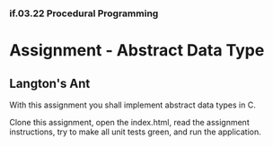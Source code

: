 ### if.03.22 Procedural Programming
# Assignment - Abstract Data Type
## Langton's Ant

With this assignment you shall implement abstract data types in C.

Clone this assignment, open the index.html, read the assignment instructions,
try to make all unit tests green, and run the application.